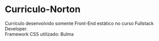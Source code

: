 # Curriculo-Norton
Currículo desenvolvido somente Front-End estático no curso Fullstack Developer.
<br>
Framework CSS utilizado: Bulma
